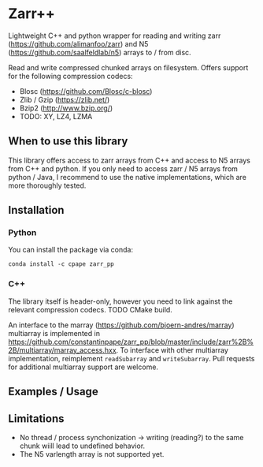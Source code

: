 # Zarr++

Lightweight C++ and python wrapper for reading and writing zarr 
(https://github.com/alimanfoo/zarr) and N5 (https://github.com/saalfeldlab/n5) arrays to / from disc.

Read and write compressed chunked arrays on filesystem.
Offers support for the following compression codecs:
- Blosc (https://github.com/Blosc/c-blosc)
- Zlib / Gzip (https://zlib.net/)
- Bzip2 (http://www.bzip.org/)
- TODO: XY, LZ4, LZMA

## When to use this library

This library offers access to zarr arrays from C++ and access to
N5 arrays from C++ and python.
If you only need to access zarr / N5 arrays from python / Java,
I recommend to use the native implementations, which are more thoroughly tested.

## Installation

### Python

You can install the package via conda:

```
conda install -c cpape zarr_pp
```

### C++

The library itself is header-only, however you need to link against the relevant compression codecs.
TODO CMake build.

An interface to the marray (https://github.com/bjoern-andres/marray) multiarray is implemented in 
https://github.com/constantinpape/zarr_pp/blob/master/include/zarr%2B%2B/multiarray/marray_access.hxx.
To interface with other multiarray implementation, reimplement `readSubarray` and `writeSubarray`.
Pull requests for additional multiarray support are welcome.

## Examples / Usage

## Limitations

- No thread / process synchonization -> writing (reading?) to the same chunk wiill lead to undefined behavior.
- The N5 varlength array is not supported yet.
